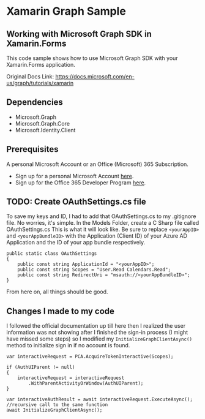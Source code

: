 # Xamarin Graph Sample
## Working with Microsoft Graph SDK in Xamarin.Forms

This code sample shows how to use Microsoft Graph SDK with your Xamarin.Forms application.

Original Docs Link: https://docs.microsoft.com/en-us/graph/tutorials/xamarin

## Dependencies
- Microsoft.Graph
- Microsoft.Graph.Core
- Microsoft.Identity.Client

## Prerequisites
A personal Microsoft Account or an Office (Microsoft) 365 Subscription.

- Sign up for a personal Microsoft Account [here](https://signup.live.com/signup?wa=wsignin1.0&rpsnv=12&ct=1454618383&rver=6.4.6456.0&wp=MBI_SSL_SHARED&wreply=https://mail.live.com/default.aspx&id=64855&cbcxt=mai&bk=1454618383&uiflavor=web&uaid=b213a65b4fdc484382b6622b3ecaa547&mkt=E-US&lc=1033&lic=1).
- Sign up for the Office 365 Developer Program [here](https://developer.microsoft.com/office/dev-program).


## TODO: Create OAuthSettings.cs file
To save my keys and ID, I had to add that OAuthSettings.cs to my .gitignore file.
No worries, it's simple.
In the Models Folder, create a C Sharp file called OAuthSettings.cs
This is what it will look like. Be sure to replace `<yourAppID>` and `<yourAppBundleID>` with the Application (Client ID) of your Azure AD Application and the ID of your app bundle respectively.

    public static class OAuthSettings
    {
        public const string ApplicationId = "<yourAppID>";
        public const string Scopes = "User.Read Calendars.Read";
        public const string RedirectUri = "msauth://<yourAppBundleID>";
    }

From here on, all things should be good.

## Changes I made to my code

I followed the official documentation up till here then I realized the user information was not showing after I finished the sign-in process (I might have missed some steps) so I modified my `InitializeGraphClientAsync()` method to initialize sign in if no account is found.

    var interactiveRequest = PCA.AcquireTokenInteractive(Scopes);

    if (AuthUIParent != null)
    {
        interactiveRequest = interactiveRequest
            .WithParentActivityOrWindow(AuthUIParent);
    }

    var interactiveAuthResult = await interactiveRequest.ExecuteAsync();
    //recursive call to the same function
    await InitializeGraphClientAsync();
